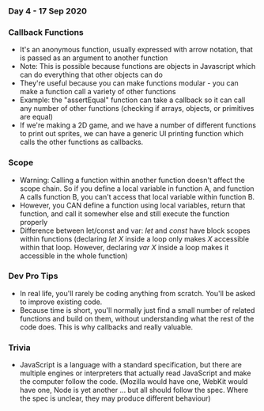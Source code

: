 ### Day 4 - 17 Sep 2020

### Callback Functions

* It's an anonymous function, usually expressed with arrow notation, that is passed as an argument to another function
* Note: This is possible because functions are objects in Javascript which can do everything that other objects can do
* They're useful because you can make functions modular - you can make a function call a variety of other functions
* Example: the "assertEqual" function can take a callback so it can call any number of other functions (checking if arrays,
objects, or primitives are equal)
* If we're making a 2D game, and we have a number of different functions to print out sprites, we can have a generic UI printing function
which calls the other functions as callbacks.

### Scope

* Warning: Calling a function within another function doesn't affect the scope chain. So if you define a local variable in function A,
and function A calls function B, you can't access that local variable within function B.
* However, you CAN define a function using local variables, return that function, and call it somewher else and still execute the function properly
* Difference between let/const and var: *let* and *const* have block scopes within functions (declaring *let X* inside a loop only makes *X* accessible within
that loop. However, declaring *var X* inside a loop makes it accessible in the whole function)

### Dev Pro Tips

* In real life, you'll rarely be coding anything from scratch. You'll be asked to improve existing code.
* Because time is short, you'll normally just find a small number of related functions and build on them, without understanding
what the rest of the code does. This is why callbacks and really valuable.


### Trivia

* JavaScript is a language with a standard specification, but there are multiple engines or interpreters that actually read JavaScript and make the computer follow the code. (Mozilla would have one, WebKit would have one, Node is yet another ... but all should follow the spec. Where the spec is unclear, they may produce different behaviour)
